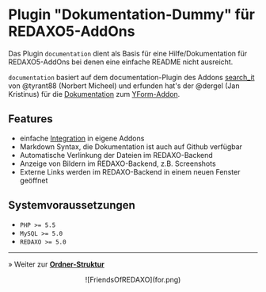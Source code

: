 # Plugin "Dokumentation-Dummy" für REDAXO5-AddOns

Das Plugin `documentation` dient als Basis für eine Hilfe/Dokumentation für REDAXO5-AddOns bei denen eine einfache README nicht ausreicht.

`documentation` basiert auf dem documentation-Plugin des Addons [search_it](https://github.com/tyrant88/search_it) von @tyrant88 (Norbert Micheel)
und erfunden hat's der @dergel (Jan Kristinus) für die [Dokumentation](https://github.com/yakamara/redaxo_yform_docs) zum [YForm-Addon](https://github.com/yakamara/redaxo_yform).

## Features

- einfache [Integration](howto_copy.md) in eigene Addons
- Markdown Syntax, die Dokumentation ist auch auf Github verfügbar
- Automatische Verlinkung der Dateien im REDAXO-Backend
- Anzeige von Bildern im REDAXO-Backend, z.B. Screenshots
- Externe Links werden im REDAXO-Backend in einem neuen Fenster geöffnet

## Systemvoraussetzungen

* `PHP >= 5.5`
* `MySQL >= 5.0`
* `REDAXO >= 5.0`

---

&raquo; Weiter zur **[Ordner-Struktur](main_folder.md)**

<p style="text-align:center">
![FriendsOfREDAXO](for.png)
</p>
